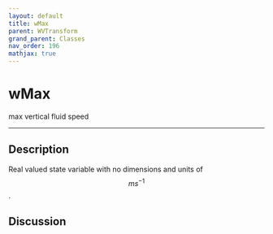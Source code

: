 ```yaml
---
layout: default
title: wMax
parent: WVTransform
grand_parent: Classes
nav_order: 196
mathjax: true
---
```


#  wMax

max vertical fluid speed


---

## Description
Real valued state variable with no dimensions and units of $$m s^{-1}$$.

## Discussion

